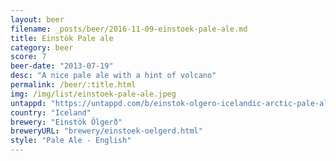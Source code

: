 ```yaml
---
layout: beer
filename: _posts/beer/2016-11-09-einstoek-pale-ale.md
title: Einstök Pale ale
category: beer
score: 7
beer-date: "2013-07-19"
desc: "A nice pale ale with a hint of volcano"
permalink: /beer/:title.html
img: /img/list/einstoek-pale-ale.jpeg
untappd: "https://untappd.com/b/einstok-olgero-icelandic-arctic-pale-ale/99106"
country: "Iceland"
brewery: "Einstök Ölgerð"
breweryURL: "brewery/einstoek-oelgerd.html"
style: "Pale Ale - English"
---
```

